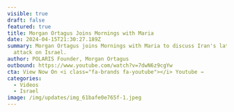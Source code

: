 ```yaml
---
visible: true
draft: false
featured: true
title: Morgan Ortagus Joins Mornings with Maria
date: 2024-04-15T21:30:27.189Z
summary: Morgan Ortagus joins Mornings with Maria to discuss Iran's latest
  attack on Israel.
author: POLARIS Founder, Morgan Ortagus
outbound: https://www.youtube.com/watch?v=7dwN6z9cgYw
cta: View Now On <i class="fa-brands fa-youtube"></i> Youtube →
categories:
  - Videos
  - Israel
image: /img/updates/img_61bafe0e765f-1.jpeg
---
```

